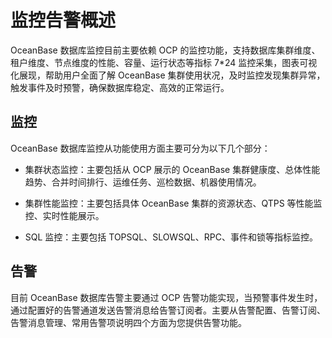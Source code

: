 监控告警概述 
===========================



OceanBase 数据库监控目前主要依赖 OCP 的监控功能，支持数据库集群维度、租户维度、节点维度的性能、容量、运行状态等指标 7\*24 监控采集，图表可视化展现，帮助用户全面了解 OceanBase 集群使用状况，及时监控发现集群异常，触发事件及时预警，确保数据库稳定、高效的正常运行。

监控 
-----------

OceanBase 数据库监控从功能使用方面主要可分为以下几个部分：

* 集群状态监控：主要包括从 OCP 展示的 OceanBase 集群健康度、总体性能趋势、合并时间排行、运维任务、巡检数据、机器使用情况。

  

* 集群性能监控：主要包括具体 OceanBase 集群的资源状态、QTPS 等性能监控、实时性能展示。

  

* SQL 监控：主要包括 TOPSQL、SLOWSQL、RPC、事件和锁等指标监控。

  




告警 
-----------

目前 OceanBase 数据库告警主要通过 OCP 告警功能实现，当预警事件发生时，通过配置好的告警通道发送告警消息给告警订阅者。主要从告警配置、告警订阅、告警消息管理、常用告警项说明四个方面为您提供告警功能。
